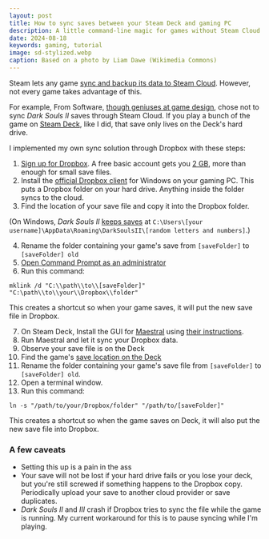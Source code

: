 ```yaml
---
layout: post
title: How to sync saves between your Steam Deck and gaming PC
description: A little command-line magic for games without Steam Cloud support.
date: 2024-08-18
keywords: gaming, tutorial
image: sd-stylized.webp
caption: Based on a photo by Liam Dawe (Wikimedia Commons)
---
```


Steam lets any game [sync and backup its data to Steam Cloud](https://help.steampowered.com/en/faqs/view/68D2-35AB-09A9-7678). However, not every game takes advantage of this.

For example, From Software, [though geniuses at game design](https://kylenazario.com/blog/from-software-games-are-comedies), chose not to sync _Dark Souls II_ saves through Steam Cloud. If you play a bunch of the game on [Steam Deck](https://store.steampowered.com/steamdeck), like I did, that save only lives on the Deck's hard drive.

I implemented my own sync solution through Dropbox with these steps:

1. [Sign up for Dropbox](https://www.dropbox.com/plans). A free basic account gets you [2 GB](https://www.dropbox.com/features/sync/save-space), more than enough for small save files.
2. Install the [official Dropbox client](https://www.dropbox.com/install) for Windows on your gaming PC. This puts a Dropbox folder on your hard drive. Anything inside the folder syncs to the cloud.
3. Find the location of your save file and copy it into the Dropbox folder.

(On Windows, _Dark Souls II_ [keeps saves](https://old.reddit.com/r/DarkSouls2/comments/23zqtx/dark_souls_2_pc_save_data_location/) at `C:\Users\[your username]\AppData\Roaming\DarkSoulsII\[random letters and numbers]`.)

4. Rename the folder containing your game's save from `[saveFolder]` to `[saveFolder] old`
5. [Open Command Prompt as an administrator](https://grok.lsu.edu/article.aspx?articleid=18026&printable=y)
6. Run this command:

```shell
mklink /d "C:\\path\\to\\[saveFolder]" "C:\path\\to\\your\\Dropbox\\folder"
```

This creates a shortcut so when your game saves, it will put the new save file in Dropbox.

7. On Steam Deck, Install the GUI for [Maestral](https://maestral.app) using [their instructions](https://maestral.app/docs/installation).
8. Run Maestral and let it sync your Dropbox data.
9. Observe your save file is on the Deck
10. Find the game's [save location on the Deck](https://old.reddit.com/r/SteamDeck/comments/tzr1es/sync_save_files_from_pc_to_steam_deck_in_dark/)
11. Rename the folder containing your game's save file from `[saveFolder]` to `[saveFolder] old`.
12. Open a terminal window.
13. Run this command:

```shell
ln -s "/path/to/your/Dropbox/folder" "/path/to/[saveFolder]"
```

This creates a shortcut so when the game saves on Deck, it will also put the new save file into Dropbox.

### A few caveats

- Setting this up is a pain in the ass
- Your save will not be lost if your hard drive fails or you lose your deck, but you're still screwed if something happens to the Dropbox copy. Periodically upload your save to another cloud provider or save duplicates.
- _Dark Souls II_ and _III_ crash if Dropbox tries to sync the file while the game is running. My current workaround for this is to pause syncing while I'm playing.

